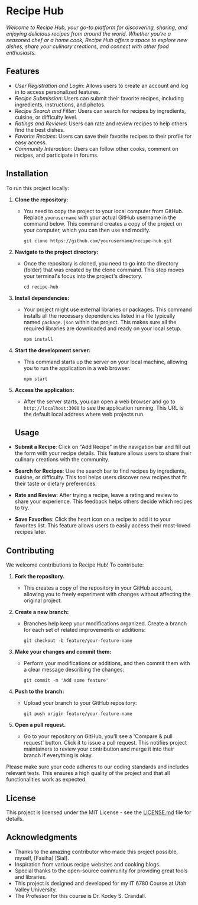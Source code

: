 # Recipe Hub
 *Welcome to Recipe Hub, your go-to platform for discovering, sharing, and enjoying delicious recipes from around the world. Whether you're a seasoned chef or a home cook, Recipe Hub offers a space to explore new dishes, share your culinary creations, and connect with other food enthusiasts.*
## Features
- *User Registration and Login*: Allows users to create an account and log in to access personalized features.
- *Recipe Submission*: Users can submit their favorite recipes, including ingredients, instructions, and photos.
- *Recipe Search and Filter*: Users can search for recipes by ingredients, cuisine, or difficulty level.
- *Ratings and Reviews*: Users can rate and review recipes to help others find the best dishes.
- *Favorite Recipes*: Users can save their favorite recipes to their profile for easy access.
- *Community Interaction*: Users can follow other cooks, comment on recipes, and participate in forums.
## Installation

To run this project locally:

1. **Clone the repository:**
   - You need to copy the project to your local computer from GitHub. Replace `yourusername` with your actual GitHub username in the command below. This command creates a copy of the project on your computer, which you can then use and modify.
     ```
     git clone https://github.com/yourusername/recipe-hub.git
     ```

2. **Navigate to the project directory:**
   - Once the repository is cloned, you need to go into the directory (folder) that was created by the clone command. This step moves your terminal's focus into the project's directory.
     ```
     cd recipe-hub
     ```

3. **Install dependencies:**
   - Your project might use external libraries or packages. This command installs all the necessary dependencies listed in a file typically named `package.json` within the project. This makes sure all the required libraries are downloaded and ready on your local setup.
     ```
     npm install
     ```

4. **Start the development server:**
   - This command starts up the server on your local machine, allowing you to run the application in a web browser.
     ```
     npm start
     ```

5. **Access the application:**
   - After the server starts, you can open a web browser and go to `http://localhost:3000` to see the application running. This URL is the default local address where web projects run.

   ## Usage

- **Submit a Recipe**: Click on "Add Recipe" in the navigation bar and fill out the form with your recipe details. This feature allows users to share their culinary creations with the community.
  
- **Search for Recipes**: Use the search bar to find recipes by ingredients, cuisine, or difficulty. This tool helps users discover new recipes that fit their taste or dietary preferences.
  
- **Rate and Review**: After trying a recipe, leave a rating and review to share your experience. This feedback helps others decide which recipes to try.
  
- **Save Favorites**: Click the heart icon on a recipe to add it to your favorites list. This feature allows users to easily access their most-loved recipes later.

## Contributing

We welcome contributions to Recipe Hub! To contribute:

1. **Fork the repository.**
   - This creates a copy of the repository in your GitHub account, allowing you to freely experiment with changes without affecting the original project.

2. **Create a new branch:**
   - Branches help keep your modifications organized. Create a branch for each set of related improvements or additions:
     ```
     git checkout -b feature/your-feature-name
     ```

3. **Make your changes and commit them:**
   - Perform your modifications or additions, and then commit them with a clear message describing the changes:
     ```
     git commit -m 'Add some feature'
     ```

4. **Push to the branch:**
   - Upload your branch to your GitHub repository:
     ```
     git push origin feature/your-feature-name
     ```

5. **Open a pull request.**
   - Go to your repository on GitHub, you'll see a 'Compare & pull request' button. Click it to issue a pull request. This notifies project maintainers to review your contribution and merge it into their branch if everything is okay.

Please make sure your code adheres to our coding standards and includes relevant tests. This ensures a high quality of the project and that all functionalities work as expected.

## License

This project is licensed under the MIT License - see the [LICENSE.md](LICENSE.md) file for details.

## Acknowledgments

- Thanks to the amazing contributor who made this project possible, myself, [Fasiha] [Sial].
- Inspiration from various recipe websites and cooking blogs.
- Special thanks to the open-source community for providing great tools and libraries.
- This project is designed and developed for my IT 6780 Course at Utah Valley University.
- The Professor for this course is Dr. Kodey S. Crandall.





